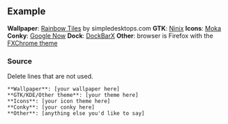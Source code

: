 ## Example

**Wallpaper**: [Rainbow Tiles](http://simpledesktops.com/browse/desktops/2014/jun/20/rainbow-tiles/) by simpledesktops.com
**GTK**: [Ninix](http://robrobinbin.deviantart.com/art/Ninix-GTK-theme-a-light-Numix-variant-441882820)
**Icons**: [Moka](http://mokaproject.com/moka-icon-theme/)
**Conky**: [Google Now](http://satya164.deviantart.com/art/Conky-Google-Now-366545753)
**Dock**: [DockBarX](https://github.com/M7S/dockbarx)
**Other**: browser is Firefox with the [FXChrome theme](https://addons.mozilla.org/en-US/firefox/addon/fxchrome/?src=search)


### Source
Delete lines that are not used.

    **Wallpaper**: [your wallpaper here]
    **GTK/KDE/Other theme**: [your theme here]
    **Icons**: [your icon theme here]
    **Conky**: [your conky here]
    **Other**: [anything else you'd like to say]
